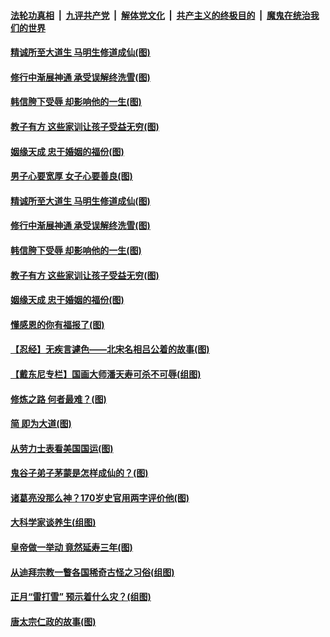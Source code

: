 

####  [法轮功真相](../../../../basic/blob/master/README.md?t=03081501) &nbsp;|&nbsp; [九评共产党](../../../../9ping.md/blob/master/README.md?t=03081501) &nbsp;|&nbsp; [解体党文化](../../../../jtdwh.md/blob/master/README.md?t=03081501)  &nbsp;|&nbsp; [共产主义的终极目的](../../../../gczydzjmd.md/blob/master/README.md?t=03081501) &nbsp;|&nbsp; [魔鬼在统治我们的世界](../../../../mgztzwmdsj.md/blob/master/README.md?t=03081501) 


#### [精诚所至大道生 马明生修道成仙(图)](../pages/p7/964555.md?t=03081501) 

#### [修行中渐展神通 承受误解终洗雪(图)](../pages/p7/964689.md?t=03081501) 

#### [韩信胯下受辱 却影响他的一生(图)](../pages/p7/963605.md?t=03081501) 

#### [教子有方 这些家训让孩子受益无穷(图)](../pages/p7/964574.md?t=03081501) 

#### [姻缘天成 忠于婚姻的福份(图)](../pages/p7/964671.md?t=03081501) 


#### [男子心要宽厚 女子心要善良(图)](../pages/p7/964714.md?t=03081501) 

#### [精诚所至大道生 马明生修道成仙(图)](../pages/p7/964555.md?t=03081501) 

#### [修行中渐展神通 承受误解终洗雪(图)](../pages/p7/964689.md?t=03081501) 

#### [韩信胯下受辱 却影响他的一生(图)](../pages/p7/963605.md?t=03081501) 

#### [教子有方 这些家训让孩子受益无穷(图)](../pages/p7/964574.md?t=03081501) 

#### [姻缘天成 忠于婚姻的福份(图)](../pages/p7/964671.md?t=03081501) 

#### [懂感恩的你有福报了(图)](../pages/p7/964406.md?t=03081501) 

#### [【忍经】无疾言遽色——北宋名相吕公着的故事(图)](../pages/p7/964355.md?t=03081501) 

#### [【戴东尼专栏】国画大师潘天寿可杀不可辱(组图)](../pages/p7/956520.md?t=03081501) 

#### [修炼之路 何者最难？(图)](../pages/p7/964443.md?t=03081501) 

#### [简 即为大道(图)](../pages/p7/964063.md?t=03081501) 

#### [从劳力士表看美国国运(图)](../pages/p7/963980.md?t=03081501) 

#### [鬼谷子弟子茅蒙是怎样成仙的？(图)](../pages/p7/964144.md?t=03081501) 

#### [诸葛亮没那么神？170岁史官用两字评价他(图)](../pages/p7/885484.md?t=03081501) 

#### [大科学家谈养生(组图)](../pages/p7/963968.md?t=03081501) 

#### [皇帝做一举动 竟然延寿三年(图)](../pages/p7/964154.md?t=03081501) 

#### [从迪拜宗教一瞥各国稀奇古怪之习俗(组图)](../pages/p7/963940.md?t=03081501) 

#### [正月“雷打雪” 预示着什么灾？(组图)](../pages/p7/964109.md?t=03081501) 

#### [唐太宗仁政的故事(图)](../pages/p7/964089.md?t=03081501) 

